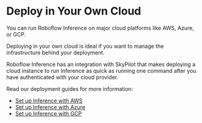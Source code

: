 # Deploy in Your Own Cloud

You can run Roboflow Inference on major cloud platforms like AWS, Azure, or GCP.

Deploying in your own cloud is ideal if you want to manage the infrastructure behind your deployment.

Roboflow Inference has an integration with SkyPilot that makes deploying a cloud instance to run Inference as quick as running one command after you have authenticated with your cloud provider.

Read our deployment guides for more information:

- [Set up Inference with AWS](/install/cloud/aws/)
- [Set up Inference with Azure](/install/cloud/azure/)
- [Set up Inference with GCP](/install/cloud/gcp/)